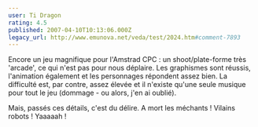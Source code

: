 ```yaml
---
user: Ti Dragon
rating: 4.5
published: 2007-04-10T10:13:06.000Z
legacy_url: http://www.emunova.net/veda/test/2024.htm#comment-7893
---
```

Encore un jeu magnifique pour l'Amstrad CPC : un shoot/plate-forme très 'arcade', ce qui n'est pas pour nous déplaire. Les graphismes sont réussis, l'animation également et les personnages répondent assez bien. La difficulté est, par contre, assez élevée et il n'existe qu'une seule musique pour tout le jeu (dommage - ou alors, j'en ai oublié).

Mais, passés ces détails, c'est du délire. A mort les méchants ! Vilains robots ! Yaaaaah !